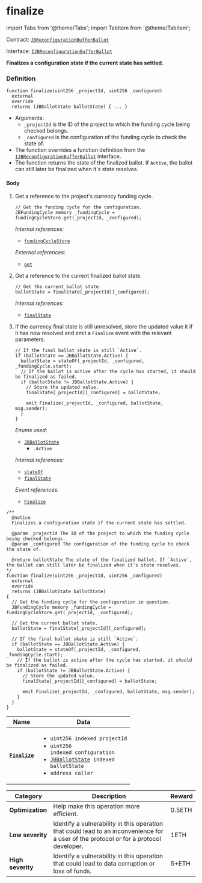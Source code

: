 # finalize

import Tabs from '@theme/Tabs';
import TabItem from '@theme/TabItem';

Contract: [`JBReconfigurationBufferBallot`](/api/contracts/or-ballots/jbreconfigurationbufferballot)

Interface: [`IJBReconfigurationBufferBallot`](/api/contracts/interfaces/ijbreconfigurationbufferballot)

<Tabs>
<TabItem value="Step by step" label="Step by step">

**Finalizes a configuration state if the current state has settled.**

### Definition

```
function finalize(uint256 _projectId, uint256 _configured)
  external
  override
  returns (JBBallotState ballotState) { ... }
```

* Arguments:
  * `_projectId` is the ID of the project to which the funding cycle being checked belongs.
  * `_configured` is the configuration of the funding cycle to check the state of.
* The function overrides a function definition from the [`IJBReconfigurationBufferBallot`](/api/contracts/interfaces/ijbreconfigurationbufferballot) interface.
* The function returns the state of the finalized ballot. If `Active`, the ballot can still later be finalized when it's state resolves.

#### Body

1.  Get a reference to the project's currency funding cycle.

    ```
    // Get the funding cycle for the configuration.
    JBFundingCycle memory _fundingCycle = fundingCycleStore.get(_projectId, _configured);
    ```

    _Internal references:_

    * [`fundingCycleStore`](/api/contracts/or-ballots/jbreconfigurationbufferballot/properties/fundingcyclestore.md)

    _External references:_

    * [`get`](/api/contracts/jbfundingcyclestore/read/get.md)

2.  Get a reference to the current finalized ballot state.

    ```
    // Get the current ballot state.
    ballotState = finalState[_projectId][_configured];
    ```

    _Internal references:_

    * [`finalState`](/api/contracts/or-ballots/jbreconfigurationbufferballot/properties/finalstate.md)

3.  If the currency final state is still unresolved, store the updated value it if it has now resolved and emit a `Finalize` event with the relevant parameters.

    ```
    // If the final ballot skate is still `Active`.
    if (ballotState == JBBallotState.Active) {
      ballotState = stateOf(_projectId, _configured, _fundingCycle.start);
      // If the ballot is active after the cycle has started, it should be finalized as failed.
      if (ballotState != JBBallotState.Active) {
        // Store the updated value.
        finalState[_projectId][_configured] = ballotState;

        emit Finalize(_projectId, _configured, ballotState, msg.sender);
      }
    }
    ```

    _Enums used:_

    * [`JBBallotState`](/api/enums/jbballotstate.md)
      * `.Active`

    _Internal references:_

    * [`stateOf`](/api/contracts/or-ballots/jbreconfigurationbufferballot/read/stateof.md)
    * [`finalState`](/api/contracts/or-ballots/jbreconfigurationbufferballot/properties/finalstate.md)

    _Event references:_

    * [`Finalize`](/api/contracts/or-ballots/jbreconfigurationbufferballot/events/finalize.md)

</TabItem>

<TabItem value="Code" label="Code">

```
/**
  @notice 
  Finalizes a configuration state if the current state has settled.

  @param _projectId The ID of the project to which the funding cycle being checked belongs.
  @param _configured The configuration of the funding cycle to check the state of.

  @return ballotState The state of the finalized ballot. If `Active`, the ballot can still later be finalized when it's state resolves.
*/
function finalize(uint256 _projectId, uint256 _configured)
  external
  override
  returns (JBBallotState ballotState)
{
  // Get the funding cycle for the configuration in question.
  JBFundingCycle memory _fundingCycle = fundingCycleStore.get(_projectId, _configured);

  // Get the current ballot state.
  ballotState = finalState[_projectId][_configured];

  // If the final ballot skate is still `Active`.
  if (ballotState == JBBallotState.Active) {
    ballotState = stateOf(_projectId, _configured, _fundingCycle.start);
    // If the ballot is active after the cycle has started, it should be finalized as failed.
    if (ballotState != JBBallotState.Active) {
      // Store the updated value.
      finalState[_projectId][_configured] = ballotState;

      emit Finalize(_projectId, _configured, ballotState, msg.sender);
    }
  }
}
```

</TabItem>

<TabItem value="Events" label="Events">

| Name                                  | Data                                                                                                                                                                                                                                                                                           |
| ------------------------------------- | ---------------------------------------------------------------------------------------------------------------------------------------------------------------------------------------------------------------------------------------------------------------------------------------------- |
| [**`Finalize`**](/api/contracts/or-ballots/jbreconfigurationbufferballot/events/finalize.md) | <ul><li><code>uint256 indexed projectId</code></li><li><code>uint256 indexed configuration</code></li><li><code>[JBBallotState](/api/enums/jbballotstate.md) indexed ballotState</code></li><li><code>address caller</code></li></ul> |

</TabItem>

<TabItem value="Bug bounty" label="Bug bounty">

| Category          | Description                                                                                                                            | Reward |
| ----------------- | -------------------------------------------------------------------------------------------------------------------------------------- | ------ |
| **Optimization**  | Help make this operation more efficient.                                                                                               | 0.5ETH |
| **Low severity**  | Identify a vulnerability in this operation that could lead to an inconvenience for a user of the protocol or for a protocol developer. | 1ETH   |
| **High severity** | Identify a vulnerability in this operation that could lead to data corruption or loss of funds.                                        | 5+ETH  |

</TabItem>
</Tabs>
